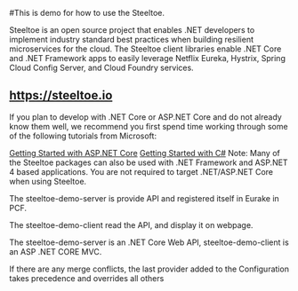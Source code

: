 #This is demo for how to use the Steeltoe.

Steeltoe is an open source project that enables .NET developers to implement industry standard best practices when building resilient microservices for the cloud. The Steeltoe client libraries enable .NET Core and .NET Framework apps to easily leverage Netflix Eureka, Hystrix, Spring Cloud Config Server, and Cloud Foundry services.

https://steeltoe.io
---

If you plan to develop with .NET Core or ASP.NET Core and do not already know them well, we recommend you first spend time working through some of the following tutorials from Microsoft:

[Getting Started with ASP.NET Core](https://docs.microsoft.com/en-us/aspnet/core/getting-started)
[Getting Started with C#](https://www.microsoft.com/net/tutorials/csharp/getting-started)
Note: Many of the Steeltoe packages can also be used with .NET Framework and ASP.NET 4 based applications. You are not required to target .NET/ASP.NET Core when using Steeltoe.


The steeltoe-demo-server is provide API and registered itself in Eurake in PCF.

The steeltoe-demo-client read the API, and display it on webpage.

The steeltoe-demo-server is an .NET Core Web API, steeltoe-demo-client is an ASP .NET CORE MVC.


If there are any merge conflicts, the last provider added to the Configuration takes precedence and overrides all others

